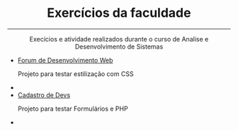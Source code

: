 <h1 align="center">Exercícios da faculdade</h1>
<hr>
<p align="center">Execícios e atividade realizados durante o curso de Analise e Desenvolvimento de Sistemas</p>

<ul>
  <li><a href="https://github.com/AlexVictorB/Exercicios-faculdade/tree/main/forum%20DevWeb">Forum de Desenvolvimento Web</a></li>
  <p>Projeto para testar estilização com CSS</p>
  <li></li>
  <li><a href="https://github.com/AlexVictorB/Exercicios-faculdade/tree/main/cadastro%20de%20devs">Cadastro de Devs</a></li>
  <p>Projeto para testar Formulários e PHP</p>
  <li></li>

</ul>

